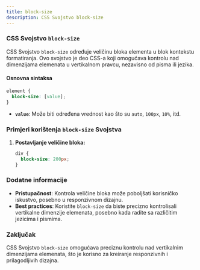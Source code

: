 ```yaml
---
title: block-size
description: CSS Svojstvo block-size
---
```


### CSS Svojstvo `block-size`

CSS Svojstvo `block-size` određuje veličinu bloka elementa u blok kontekstu formatiranja. Ovo svojstvo je deo CSS-a koji omogućava kontrolu nad dimenzijama elemenata u vertikalnom pravcu, nezavisno od pisma ili jezika.

#### Osnovna sintaksa

```css
element {
  block-size: [value];
}
```

- **`value`**: Može biti određena vrednost kao što su `auto`, `100px`, `10%`, itd.

### Primjeri korištenja `block-size` Svojstva

1. **Postavljanje veličine bloka:**

   ```css
   div {
     block-size: 200px;
   }
   ```

### Dodatne informacije

- **Pristupačnost**: Kontrola veličine bloka može poboljšati korisničko iskustvo, posebno u responzivnom dizajnu.
- **Best practices**: Koristite `block-size` da biste precizno kontrolisali vertikalne dimenzije elemenata, posebno kada radite sa različitim jezicima i pismima.

### Zaključak

CSS Svojstvo `block-size` omogućava preciznu kontrolu nad vertikalnim dimenzijama elemenata, što je korisno za kreiranje responzivnih i prilagodljivih dizajna.
